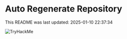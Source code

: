 # Auto Regenerate Repository

This README was last updated: 2025-01-10 22:37:34

 ![TryHackMe](https://tryhackme.com/badge/533634)